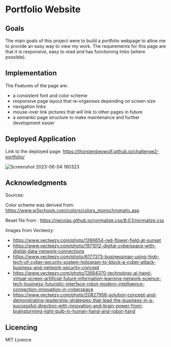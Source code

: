 # Portfolio Website

## Goals

The main goals of this project were to build a portfolio webpage to allow me to provide an easy way to view my work. 
The requirements for this page are that it is responsive, easy to read and has functioning links (where possible).

## Implementation

The Features of the page are:

- a consistent font and color scheme
- responsive page layout that re-organises depending on screen size
- navigation links
- mouse-over link pictures that will link to other pages in future
- a semantic page structure to make maintenance and further development easier

## Deployed Application

Link to the deployed page: https://thorstenbeowulf.github.io/challenge2-portfolio/

![Screenshot 2023-06-04 160323](https://github.com/ThorstenBeowulf/challenge2-portfolio/assets/90459268/bedba14d-569a-4412-bd4e-4d3101a25db7)

## Acknowledgments

Sources:

Color scheme was derived from: https://www.w3schools.com/colors/colors_monochromatic.asp

Reset file from : https://necolas.github.io/normalize.css/8.0.1/normalize.css

Images from Vecteezy:
- https://www.vecteezy.com/photo/1266654-red-flower-field-at-sunset
- https://www.vecteezy.com/photo/1971012-digital-cyberspace-with-digital-data-network-connections
- https://www.vecteezy.com/photo/6177373-businessman-using-high-tech-of-cyber-security-system-hologram-to-block-a-cyber-attack-business-and-network-security-concept
- https://www.vecteezy.com/photo/12684370-technology-ai-hand-virtual-screen-artificial-future-information-learning-network-science-tech-business-futuristic-interface-robot-modern-intelligence-connection-innovation-in-cyberspace
- https://www.vecteezy.com/photo/20827956-solution-concept-and-demonstrating-leadership-strategies-that-lead-the-business-in-a-successful-direction-with-innovation-and-brain-power-from-brainstorming-light-bulb-in-human-hand-and-robot-hand

## Licencing

MIT Licence
